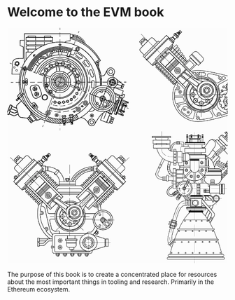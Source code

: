 

# Welcome to the EVM book

![](<.gitbook/assets/Screenshot 2022-04-17 at 12.26.32.png>)



The purpose of this book is to create a concentrated place for resources about  the most important things in tooling and research. Primarily in the Ethereum ecosystem.
